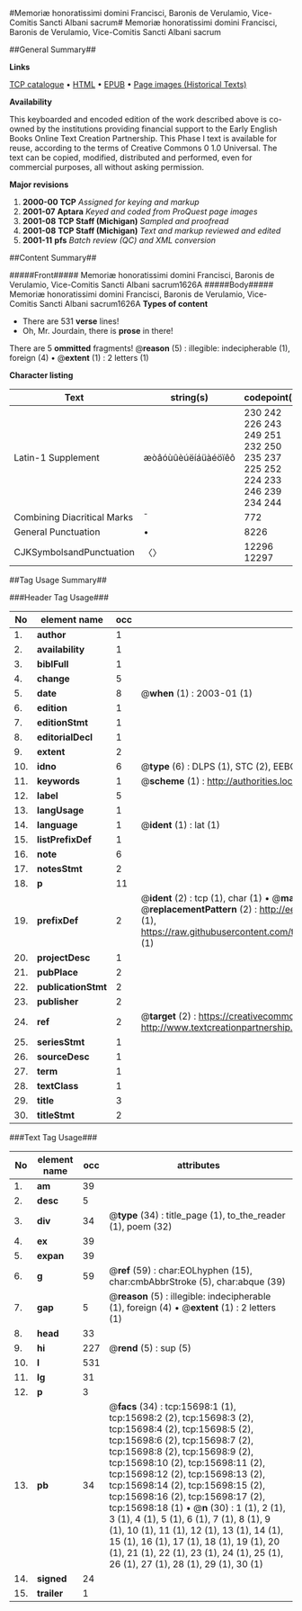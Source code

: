 #Memoriæ honoratissimi domini Francisci, Baronis de Verulamio, Vice-Comitis Sancti Albani sacrum#
Memoriæ honoratissimi domini Francisci, Baronis de Verulamio, Vice-Comitis Sancti Albani sacrum

##General Summary##

**Links**

[TCP catalogue](http://www.ota.ox.ac.uk/tcp/)  • 
[HTML](http://tei.it.ox.ac.uk/tcp/Texts-HTML/free/A01/A01639.html)  • 
[EPUB](http://tei.it.ox.ac.uk/tcp/Texts-EPUB/free/A01/A01639.epub) • 
[Page images (Historical Texts)](https://data.historicaltexts.jisc.ac.uk/view?pubId=eebo-99850490e&pageId=eebo-99850490e-15698-1)

**Availability**

This keyboarded and encoded edition of the
	       work described above is co-owned by the institutions
	       providing financial support to the Early English Books
	       Online Text Creation Partnership. This Phase I text is
	       available for reuse, according to the terms of Creative
	       Commons 0 1.0 Universal. The text can be copied,
	       modified, distributed and performed, even for
	       commercial purposes, all without asking permission.

**Major revisions**

1. __2000-00__ __TCP__ *Assigned for keying and markup*
1. __2001-07__ __Aptara__ *Keyed and coded from ProQuest page images*
1. __2001-08__ __TCP Staff (Michigan)__ *Sampled and proofread*
1. __2001-08__ __TCP Staff (Michigan)__ *Text and markup reviewed and edited*
1. __2001-11__ __pfs__ *Batch review (QC) and XML conversion*

##Content Summary##

#####Front#####
Memoriæ honoratissimi domini Francisci, Baronis de Verulamio, Vice-Comitis Sancti Albani sacrum1626A
#####Body#####
Memoriæ honoratissimi domini Francisci, Baronis de Verulamio, Vice-Comitis Sancti Albani sacrum1626A
**Types of content**

  * There are 531 **verse** lines!
  * Oh, Mr. Jourdain, there is **prose** in there!

There are 5 **ommitted** fragments! 
 @__reason__ (5) : illegible: indecipherable (1), foreign (4)  •  @__extent__ (1) : 2 letters (1)

**Character listing**


|Text|string(s)|codepoint(s)|
|---|---|---|
|Latin-1 Supplement|æòâóùûèúëíáüàéöïêô|230 242 226 243 249 251 232 250 235 237 225 252 224 233 246 239 234 244|
|Combining             Diacritical Marks|̄|772|
|General Punctuation|•|8226|
|CJKSymbolsandPunctuation|〈〉|12296 12297|

##Tag Usage Summary##

###Header Tag Usage###

|No|element name|occ|attributes|
|---|---|---|---|
|1.|__author__|1||
|2.|__availability__|1||
|3.|__biblFull__|1||
|4.|__change__|5||
|5.|__date__|8| @__when__ (1) : 2003-01 (1)|
|6.|__edition__|1||
|7.|__editionStmt__|1||
|8.|__editorialDecl__|1||
|9.|__extent__|2||
|10.|__idno__|6| @__type__ (6) : DLPS (1), STC (2), EEBO-CITATION (1), PROQUEST (1), VID (1)|
|11.|__keywords__|1| @__scheme__ (1) : http://authorities.loc.gov/ (1)|
|12.|__label__|5||
|13.|__langUsage__|1||
|14.|__language__|1| @__ident__ (1) : lat (1)|
|15.|__listPrefixDef__|1||
|16.|__note__|6||
|17.|__notesStmt__|2||
|18.|__p__|11||
|19.|__prefixDef__|2| @__ident__ (2) : tcp (1), char (1)  •  @__matchPattern__ (2) : ([0-9\-]+):([0-9IVX]+) (1), (.+) (1)  •  @__replacementPattern__ (2) : http://eebo.chadwyck.com/downloadtiff?vid=$1&page=$2 (1), https://raw.githubusercontent.com/textcreationpartnership/Texts/master/tcpchars.xml#$1 (1)|
|20.|__projectDesc__|1||
|21.|__pubPlace__|2||
|22.|__publicationStmt__|2||
|23.|__publisher__|2||
|24.|__ref__|2| @__target__ (2) : https://creativecommons.org/publicdomain/zero/1.0/ (1), http://www.textcreationpartnership.org/docs/. (1)|
|25.|__seriesStmt__|1||
|26.|__sourceDesc__|1||
|27.|__term__|1||
|28.|__textClass__|1||
|29.|__title__|3||
|30.|__titleStmt__|2||


###Text Tag Usage###

|No|element name|occ|attributes|
|---|---|---|---|
|1.|__am__|39||
|2.|__desc__|5||
|3.|__div__|34| @__type__ (34) : title_page (1), to_the_reader (1), poem (32)|
|4.|__ex__|39||
|5.|__expan__|39||
|6.|__g__|59| @__ref__ (59) : char:EOLhyphen (15), char:cmbAbbrStroke (5), char:abque (39)|
|7.|__gap__|5| @__reason__ (5) : illegible: indecipherable (1), foreign (4)  •  @__extent__ (1) : 2 letters (1)|
|8.|__head__|33||
|9.|__hi__|227| @__rend__ (5) : sup (5)|
|10.|__l__|531||
|11.|__lg__|31||
|12.|__p__|3||
|13.|__pb__|34| @__facs__ (34) : tcp:15698:1 (1), tcp:15698:2 (2), tcp:15698:3 (2), tcp:15698:4 (2), tcp:15698:5 (2), tcp:15698:6 (2), tcp:15698:7 (2), tcp:15698:8 (2), tcp:15698:9 (2), tcp:15698:10 (2), tcp:15698:11 (2), tcp:15698:12 (2), tcp:15698:13 (2), tcp:15698:14 (2), tcp:15698:15 (2), tcp:15698:16 (2), tcp:15698:17 (2), tcp:15698:18 (1)  •  @__n__ (30) : 1 (1), 2 (1), 3 (1), 4 (1), 5 (1), 6 (1), 7 (1), 8 (1), 9 (1), 10 (1), 11 (1), 12 (1), 13 (1), 14 (1), 15 (1), 16 (1), 17 (1), 18 (1), 19 (1), 20 (1), 21 (1), 22 (1), 23 (1), 24 (1), 25 (1), 26 (1), 27 (1), 28 (1), 29 (1), 30 (1)|
|14.|__signed__|24||
|15.|__trailer__|1||
